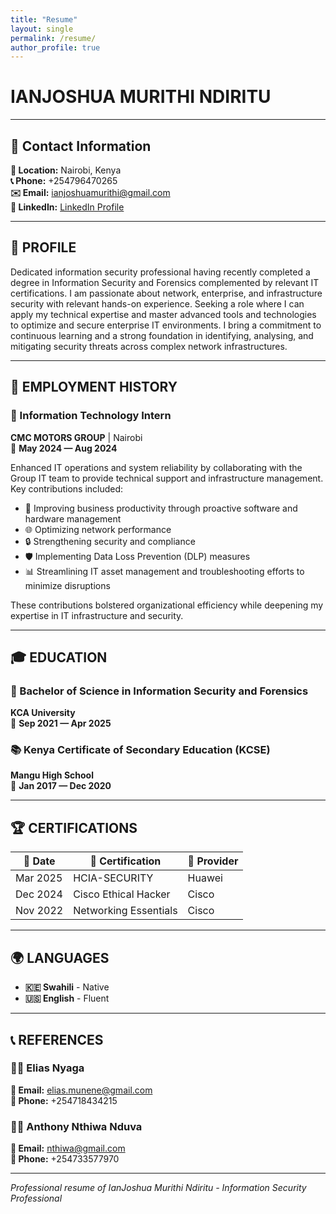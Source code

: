 ```yaml
---
title: "Resume"
layout: single
permalink: /resume/
author_profile: true
---
```


# IANJOSHUA MURITHI NDIRITU

---

## 📧 Contact Information

**📍 Location:** Nairobi, Kenya  
**📞 Phone:** +254796470265  
**✉️ Email:** ianjoshuamurithi@gmail.com  
**💼 LinkedIn:** [LinkedIn Profile](https://linkedin.com/in/your-profile)

---

## 👤 PROFILE

Dedicated information security professional having recently completed a degree in Information Security and Forensics complemented by relevant IT certifications. I am passionate about network, enterprise, and infrastructure security with relevant hands-on experience. Seeking a role where I can apply my technical expertise and master advanced tools and technologies to optimize and secure enterprise IT environments. I bring a commitment to continuous learning and a strong foundation in identifying, analysing, and mitigating security threats across complex network infrastructures.

---

## 💼 EMPLOYMENT HISTORY

### 🏢 Information Technology Intern
**CMC MOTORS GROUP** | Nairobi  
📅 **May 2024 — Aug 2024**

Enhanced IT operations and system reliability by collaborating with the Group IT team to provide technical support and infrastructure management. Key contributions included:

- 🔧 Improving business productivity through proactive software and hardware management
- 🌐 Optimizing network performance
- 🔒 Strengthening security and compliance
- 🛡️ Implementing Data Loss Prevention (DLP) measures
- 📊 Streamlining IT asset management and troubleshooting efforts to minimize disruptions

These contributions bolstered organizational efficiency while deepening my expertise in IT infrastructure and security.

---

## 🎓 EDUCATION

### 🎯 Bachelor of Science in Information Security and Forensics
**KCA University**  
📅 **Sep 2021 — Apr 2025**

### 📚 Kenya Certificate of Secondary Education (KCSE)
**Mangu High School**  
📅 **Jan 2017 — Dec 2020**

---

## 🏆 CERTIFICATIONS

| 📅 Date | 🏅 Certification | 🏢 Provider |
|---------|------------------|-------------|
| Mar 2025 | HCIA-SECURITY | Huawei |
| Dec 2024 | Cisco Ethical Hacker | Cisco |
| Nov 2022 | Networking Essentials | Cisco |

---

## 🌍 LANGUAGES

- **🇰🇪 Swahili** - Native
- **🇺🇸 English** - Fluent

---

## 📞 REFERENCES

### 👨‍💼 Elias Nyaga
**📧 Email:** elias.munene@gmail.com  
**📱 Phone:** +254718434215

### 👨‍💼 Anthony Nthiwa Nduva
**📧 Email:** nthiwa@gmail.com  
**📱 Phone:** +254733577970

---

*Professional resume of IanJoshua Murithi Ndiritu - Information Security Professional*